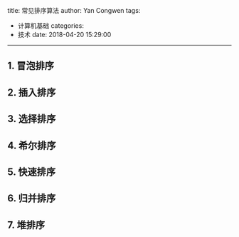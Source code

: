 title: 常见排序算法
author: Yan Congwen
tags:
  - 计算机基础
categories:
  - 技术
date: 2018-04-20 15:29:00
---
## 1. 冒泡排序
## 2. 插入排序
## 3. 选择排序
## 4. 希尔排序
## 5. 快速排序
## 6. 归并排序
## 7. 堆排序